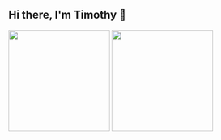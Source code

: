 ## Hi there, I'm Timothy 👋

<a>
  <img height=200 align="center" src="https://github-readme-stats.vercel.app/api/top-langs/?username=siximapala&size_weight=0.5&count_weight=0.5)" />
</a>
<a href="[https://github.com/anuraghazra/convoychat](https://leetcode.com/b6mb)">
  <img height=200 align="center" src="https://leetcard.jacoblin.cool/b6mb" />
</a>
